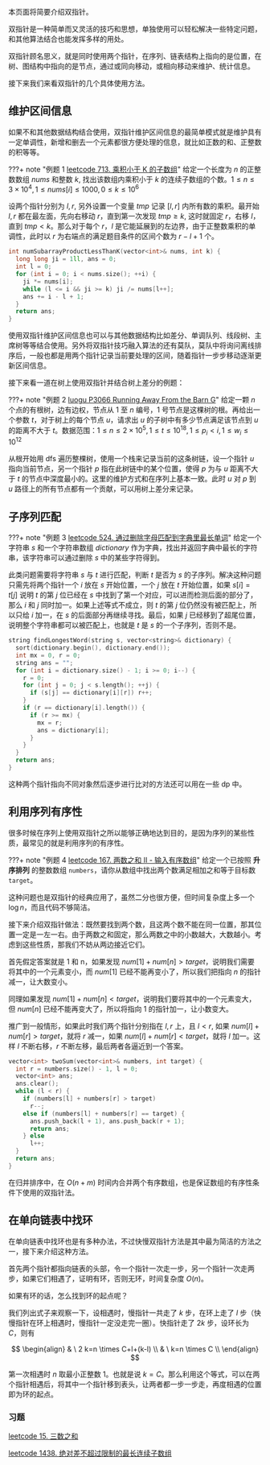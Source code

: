 本页面将简要介绍双指针。

双指针是一种简单而又灵活的技巧和思想，单独使用可以轻松解决一些特定问题，和其他算法结合也能发挥多样的用处。

双指针顾名思义，就是同时使用两个指针，在序列、链表结构上指向的是位置，在树、图结构中指向的是节点，通过或同向移动，或相向移动来维护、统计信息。

接下来我们来看双指针的几个具体使用方法。

## 维护区间信息

如果不和其他数据结构结合使用，双指针维护区间信息的最简单模式就是维护具有一定单调性，新增和删去一个元素都很方便处理的信息，就比如正数的和、正整数的积等等。

???+ note "例题 1 [leetcode 713. 乘积小于 K 的子数组](https://leetcode-cn.com/problems/subarray-product-less-than-k/)"
    给定一个长度为 $n$ 的正整数数组 $\mathit{nums}$ 和整数 $k$, 找出该数组内乘积小于 $k$ 的连续子数组的个数。$1 \leq n \leq 3 \times 10^4, 1 \leq nums[i] \leq 1000, 0 \leq k \leq 10^6$

设两个指针分别为 $l,r$, 另外设置一个变量 $\mathit{tmp}$ 记录 $[l,r]$ 内所有数的乘积。最开始 $l,r$ 都在最左面，先向右移动 $r$，直到第一次发现 $\mathit{tmp}\geq k$,  这时就固定 $r$，右移 $l$，直到 $\mathit{tmp}\lt k$。那么对于每个 $r$，$l$ 是它能延展到的左边界，由于正整数乘积的单调性，此时以 $r$ 为右端点的满足题目条件的区间个数为 $r-l+1$ 个。

```cpp
int numSubarrayProductLessThanK(vector<int>& nums, int k) {
  long long ji = 1ll, ans = 0;
  int l = 0;
  for (int i = 0; i < nums.size(); ++i) {
    ji *= nums[i];
    while (l <= i && ji >= k) ji /= nums[l++];
    ans += i - l + 1;
  }
  return ans;
}
```

使用双指针维护区间信息也可以与其他数据结构比如差分、单调队列、线段树、主席树等等结合使用。另外将双指针技巧融入算法的还有莫队，莫队中将询问离线排序后，一般也都是用两个指针记录当前要处理的区间，随着指针一步步移动逐渐更新区间信息。

接下来看一道在树上使用双指针并结合树上差分的例题：

???+ note "例题 2 [luogu P3066 Running Away From the Barn G](https://www.luogu.com.cn/problem/P3066)"
    给定一颗 $n$ 个点的有根树，边有边权，节点从 1 至 $n$ 编号，1 号节点是这棵树的根。再给出一个参数 $t$，对于树上的每个节点 $u$，请求出 $u$ 的子树中有多少节点满足该节点到 $u$ 的距离不大于 $t$。数据范围：$1\leq n \leq 2\times 10^5,1 \leq t \leq 10^{18},1 \leq p_i \lt i,1 \leq w_i \leq 10^{12}$

从根开始用 dfs 遍历整棵树，使用一个栈来记录当前的这条树链，设一个指针 $u$ 指向当前节点，另一个指针 $p$ 指在此树链中的某个位置，使得 $p$ 为与 $u$ 距离不大于 $t$ 的节点中深度最小的。这里的维护方式和在序列上基本一致。此时 $u$ 对 $p$ 到 $u$ 路径上的所有节点都有一个贡献，可以用树上差分来记录。

## 子序列匹配

???+ note "例题 3 [leetcode 524. 通过删除字母匹配到字典里最长单词](https://leetcode-cn.com/problems/longest-word-in-dictionary-through-deleting/)"
    给定一个字符串 $s$ 和一个字符串数组 $\mathit{dictionary}$ 作为字典，找出并返回字典中最长的字符串，该字符串可以通过删除 $s$ 中的某些字符得到。

此类问题需要将字符串 $s$ 与 $t$ 进行匹配，判断 $t$ 是否为 $s$ 的子序列。解决这种问题只需先将两个指针一个 $i$ 放在 $s$ 开始位置，一个 $j$ 放在 $t$ 开始位置，如果 $s[i]=t[j]$ 说明 $t$ 的第 $j$ 位已经在 $s$ 中找到了第一个对应，可以进而检测后面的部分了，那么 $i$ 和 $j$ 同时加一。如果上述等式不成立，则 $t$ 的第 $j$ 位仍然没有被匹配上，所以只给 $i$ 加一，在 $s$ 的后面部分再继续寻找。最后，如果 $j$ 已经移到了超尾位置，说明整个字符串都可以被匹配上，也就是 $t$ 是 $s$ 的一个子序列，否则不是。

```cpp
string findLongestWord(string s, vector<string>& dictionary) {
  sort(dictionary.begin(), dictionary.end());
  int mx = 0, r = 0;
  string ans = "";
  for (int i = dictionary.size() - 1; i >= 0; i--) {
    r = 0;
    for (int j = 0; j < s.length(); ++j) {
      if (s[j] == dictionary[i][r]) r++;
    }
    if (r == dictionary[i].length()) {
      if (r >= mx) {
        mx = r;
        ans = dictionary[i];
      }
    }
  }
  return ans;
}
```

这种两个指针指向不同对象然后逐步进行比对的方法还可以用在一些 dp 中。

## 利用序列有序性

很多时候在序列上使用双指针之所以能够正确地达到目的，是因为序列的某些性质，最常见的就是利用序列的有序性。

???+ note "例题 4 [leetcode 167. 两数之和 II - 输入有序数组](https://leetcode-cn.com/problems/two-sum-ii-input-array-is-sorted/)"
    给定一个已按照 **升序排列** 的整数数组 `numbers`，请你从数组中找出两个数满足相加之和等于目标数 `target`。

这种问题也是双指针的经典应用了，虽然二分也很方便，但时间复杂度上多一个 $\log{n}$，而且代码不够简洁。

接下来介绍双指针做法：既然要找到两个数，且这两个数不能在同一位置，那其位置一定是一左一右。由于两数之和固定，那么两数之中的小数越大，大数越小。考虑到这些性质，那我们不妨从两边接近它们。

首先假定答案就是 1 和 n，如果发现 $num[1]+num[n]\gt \mathit{target}$，说明我们需要将其中的一个元素变小，而 $\mathit{num}[1]$ 已经不能再变小了，所以我们把指向 $n$ 的指针减一，让大数变小。

同理如果发现 $num[1]+num[n]\lt \mathit{target}$，说明我们要将其中的一个元素变大，但 $\mathit{num}[n]$ 已经不能再变大了，所以将指向 1 的指针加一，让小数变大。

推广到一般情形，如果此时我们两个指针分别指在 $l,r$ 上，且 $l\lt r$, 如果 $num[l]+num[r]\gt \mathit{target}$，就将 $r$ 减一，如果 $num[l]+num[r]\lt \mathit{target}$，就将 $l$ 加一。这样 $l$ 不断右移，$r$ 不断左移，最后两者各逼近到一个答案。

```cpp
vector<int> twoSum(vector<int>& numbers, int target) {
  int r = numbers.size() - 1, l = 0;
  vector<int> ans;
  ans.clear();
  while (l < r) {
    if (numbers[l] + numbers[r] > target)
      r--;
    else if (numbers[l] + numbers[r] == target) {
      ans.push_back(l + 1), ans.push_back(r + 1);
      return ans;
    } else
      l++;
  }
  return ans;
}
```

在归并排序中，在 $O(n+m)$ 时间内合并两个有序数组，也是保证数组的有序性条件下使用的双指针法。

## 在单向链表中找环

在单向链表中找环也是有多种办法，不过快慢双指针方法是其中最为简洁的方法之一，接下来介绍这种方法。

首先两个指针都指向链表的头部，令一个指针一次走一步，另一个指针一次走两步，如果它们相遇了，证明有环，否则无环，时间复杂度 $O(n)$。

如果有环的话，怎么找到环的起点呢？

我们列出式子来观察一下，设相遇时，慢指针一共走了 $k$ 步，在环上走了 $l$ 步（快慢指针在环上相遇时，慢指针一定没走完一圈）。快指针走了 $2k$ 步，设环长为 $C$，则有

$$
\begin{align}
& \ 2 k=n \times C+l+(k-l) \\
& \ k=n \times C \\
\end{align}
$$

第一次相遇时 $n$ 取最小正整数 1。也就是说 $k=C$。那么利用这个等式，可以在两个指针相遇后，将其中一个指针移到表头，让两者都一步一步走，再度相遇的位置即为环的起点。

### 习题

[leetcode 15. 三数之和](https://leetcode-cn.com/problems/3sum/)

[leetcode 1438. 绝对差不超过限制的最长连续子数组](https://leetcode-cn.com/problems/longest-continuous-subarray-with-absolute-diff-less-than-or-equal-to-limit/)
